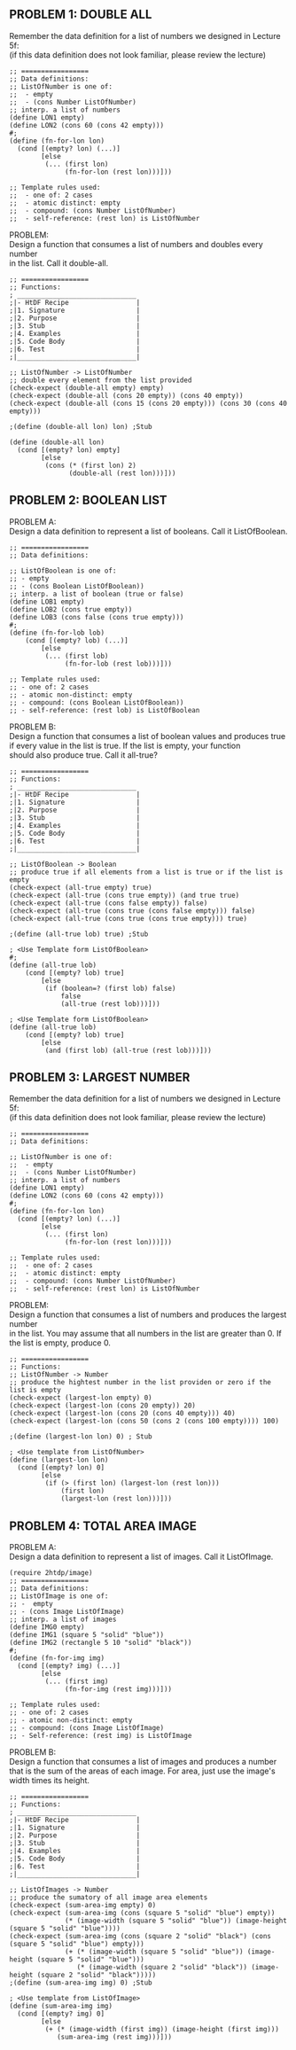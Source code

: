 ## PROBLEM 1: DOUBLE ALL  
Remember the data definition for a list of numbers we designed in Lecture 5f:  
(if this data definition does not look familiar, please review the lecture)  
```racket
;; =================
;; Data definitions:
;; ListOfNumber is one of:
;;  - empty
;;  - (cons Number ListOfNumber)
;; interp. a list of numbers
(define LON1 empty)
(define LON2 (cons 60 (cons 42 empty)))
#;
(define (fn-for-lon lon)
  (cond [(empty? lon) (...)]
        [else
         (... (first lon)
              (fn-for-lon (rest lon)))]))

;; Template rules used:
;;  - one of: 2 cases
;;  - atomic distinct: empty
;;  - compound: (cons Number ListOfNumber)
;;  - self-reference: (rest lon) is ListOfNumber
```
PROBLEM:  
Design a function that consumes a list of numbers and doubles every number   
in the list. Call it double-all.  
```racket
;; =================
;; Functions:
; ______________________________
;|- HtDF Recipe                 |
;|1. Signature                  |
;|2. Purpose                    |
;|3. Stub                       |
;|4. Examples                   | 
;|5. Code Body                  |
;|6. Test                       |
;|______________________________|

;; ListOfNumber -> ListOfNumber
;; double every element from the list provided
(check-expect (double-all empty) empty)
(check-expect (double-all (cons 20 empty)) (cons 40 empty))
(check-expect (double-all (cons 15 (cons 20 empty))) (cons 30 (cons 40 empty)))
              
;(define (double-all lon) lon) ;Stub

(define (double-all lon)
  (cond [(empty? lon) empty]
        [else
         (cons (* (first lon) 2)
               (double-all (rest lon)))]))
```
## PROBLEM 2: BOOLEAN LIST   
PROBLEM A:  
Design a data definition to represent a list of booleans. Call it ListOfBoolean.   
```racket
;; =================
;; Data definitions:

;; ListOfBoolean is one of:
;; - empty
;; - (cons Boolean ListOfBoolean))
;; interp. a list of boolean (true or false)
(define LOB1 empty)
(define LOB2 (cons true empty))
(define LOB3 (cons false (cons true empty)))
#;
(define (fn-for-lob lob)
    (cond [(empty? lob) (...)]
        [else
         (... (first lob)
              (fn-for-lob (rest lob)))]))

;; Template rules used:
;; - one of: 2 cases
;; - atomic non-distinct: empty
;; - compound: (cons Boolean ListOfBoolean))
;; - self-reference: (rest lob) is ListOfBoolean 
```
PROBLEM B:  
Design a function that consumes a list of boolean values and produces true   
if every value in the list is true. If the list is empty, your function   
should also produce true. Call it all-true?  
```racket
;; =================
;; Functions:
; ______________________________
;|- HtDF Recipe                 |
;|1. Signature                  |
;|2. Purpose                    |
;|3. Stub                       |
;|4. Examples                   | 
;|5. Code Body                  |
;|6. Test                       |
;|______________________________|

;; ListOfBoolean -> Boolean
;; produce true if all elements from a list is true or if the list is empty
(check-expect (all-true empty) true)
(check-expect (all-true (cons true empty)) (and true true)
(check-expect (all-true (cons false empty)) false)
(check-expect (all-true (cons true (cons false empty))) false)
(check-expect (all-true (cons true (cons true empty))) true)

;(define (all-true lob) true) ;Stub

; <Use Template form ListOfBoolean>
#;
(define (all-true lob)
    (cond [(empty? lob) true]
        [else
         (if (boolean=? (first lob) false)
             false
             (all-true (rest lob)))]))

; <Use Template form ListOfBoolean>
(define (all-true lob)
    (cond [(empty? lob) true]
        [else
         (and (first lob) (all-true (rest lob)))]))
```
## PROBLEM 3: LARGEST NUMBER  
Remember the data definition for a list of numbers we designed in Lecture 5f:  
(if this data definition does not look familiar, please review the lecture)  
```racket
;; =================
;; Data definitions:

;; ListOfNumber is one of:
;;  - empty
;;  - (cons Number ListOfNumber)
;; interp. a list of numbers
(define LON1 empty)
(define LON2 (cons 60 (cons 42 empty)))
#;
(define (fn-for-lon lon)
  (cond [(empty? lon) (...)]
        [else
         (... (first lon)
              (fn-for-lon (rest lon)))]))

;; Template rules used:
;;  - one of: 2 cases
;;  - atomic distinct: empty
;;  - compound: (cons Number ListOfNumber)
;;  - self-reference: (rest lon) is ListOfNumber
```
PROBLEM:  
Design a function that consumes a list of numbers and produces the largest number   
in the list. You may assume that all numbers in the list are greater than 0. If  
the list is empty, produce 0.  
```racket
;; =================
;; Functions:
;; ListOfNumber -> Number
;; produce the hightest number in the list providen or zero if the list is empty
(check-expect (largest-lon empty) 0)
(check-expect (largest-lon (cons 20 empty)) 20)
(check-expect (largest-lon (cons 20 (cons 40 empty))) 40)
(check-expect (largest-lon (cons 50 (cons 2 (cons 100 empty)))) 100)

;(define (largest-lon lon) 0) ; Stub

; <Use template from ListOfNumber>
(define (largest-lon lon)
  (cond [(empty? lon) 0]
        [else
         (if (> (first lon) (largest-lon (rest lon)))
             (first lon)
             (largest-lon (rest lon)))]))
```
## PROBLEM 4: TOTAL AREA IMAGE  
PROBLEM A:  
Design a data definition to represent a list of images. Call it ListOfImage.  
```racket
(require 2htdp/image)
;; =================
;; Data definitions:
;; ListOfImage is one of:
;; -  empty
;; - (cons Image ListOfImage)
;; interp. a list of images
(define IMG0 empty)
(define IMG1 (square 5 "solid" "blue"))
(define IMG2 (rectangle 5 10 "solid" "black"))
#;
(define (fn-for-img img)
  (cond [(empty? img) (...)]
        [else
         (... (first img)
              (fn-for-img (rest img)))]))

;; Template rules used:
;; - one of: 2 cases
;; - atomic non-distinct: empty
;; - compound: (cons Image ListOfImage)
;; - Self-reference: (rest img) is ListOfImage
```
PROBLEM B:  
Design a function that consumes a list of images and produces a number   
that is the sum of the areas of each image. For area, just use the image's   
width times its height.  
```racket
;; =================
;; Functions:
; ______________________________
;|- HtDF Recipe                 |
;|1. Signature                  |
;|2. Purpose                    |
;|3. Stub                       |
;|4. Examples                   | 
;|5. Code Body                  |
;|6. Test                       |
;|______________________________|

;; ListOfImages -> Number
;; produce the sumatory of all image area elements
(check-expect (sum-area-img empty) 0)
(check-expect (sum-area-img (cons (square 5 "solid" "blue") empty))
              (* (image-width (square 5 "solid" "blue")) (image-height (square 5 "solid" "blue"))))
(check-expect (sum-area-img (cons (square 2 "solid" "black") (cons (square 5 "solid" "blue") empty)))
              (+ (* (image-width (square 5 "solid" "blue")) (image-height (square 5 "solid" "blue")))
                 (* (image-width (square 2 "solid" "black")) (image-height (square 2 "solid" "black")))))
;(define (sum-area-img img) 0) ;Stub

; <Use template from ListOfImage>
(define (sum-area-img img)
  (cond [(empty? img) 0]
        [else
         (+ (* (image-width (first img)) (image-height (first img)))
            (sum-area-img (rest img)))]))
```
